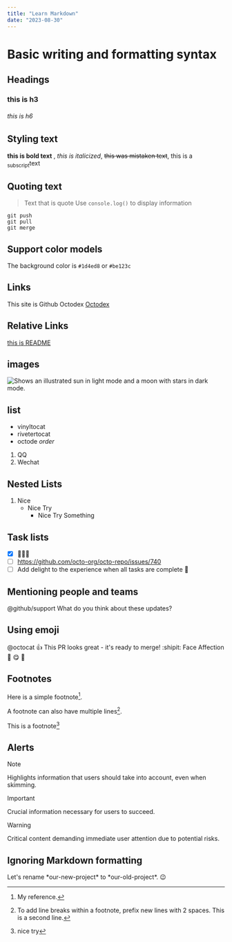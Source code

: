 ```yaml
---
title: "Learn Markdown"
date: "2023-08-30"
---
```


# Basic writing and formatting syntax

## Headings

### this is h3

###### this is h6

## Styling text

**this is bold text** , _this is italicized_, ~~this was mistaken text~~, this is a <sub>subscript</sub>text

## Quoting text

> Text that is quote
> Use `console.log()` to display information

```
git push
git pull
git merge
```

## Support color models

The background color is `#1d4ed8` or `#be123c`

## Links

This site is Github Octodex [Octodex](https://octodex.github.com/)

## Relative Links

[this is README](/README.md)

## images

<picture>
  <source media="(prefers-color-scheme: dark)" srcset="https://octodex.github.com/images/mona-the-rivetertocat.png">
  <source media="(prefers-color-scheme: light)" srcset="https://myoctocat.com/assets/images/base-octocat.svg">
  <img alt="Shows an illustrated sun in light mode and a moon with stars in dark mode." src="https://octodex.github.com/images/mona-the-rivetertocat.png">
</picture>

## list

- vinyltocat
- rivetertocat
- octode
  _order_

1. QQ
2. Wechat

## Nested Lists

1. Nice
   - Nice Try
     - Nice Try Something

## Task lists

- [x] 🧑‍💻😂
- [ ] https://github.com/octo-org/octo-repo/issues/740
- [ ] Add delight to the experience when all tasks are complete :tada:

## Mentioning people and teams

@github/support What do you think about these updates?

## Using emoji

@octocat :+1: This PR looks great - it's ready to merge! :shipit:
Face Affection :smiling_face_with_three_hearts: :yum: :hugs:

## Footnotes

Here is a simple footnote[^1].

A footnote can also have multiple lines[^2].

This is a footnote[^3]
[^1]: My reference.
[^2]: To add line breaks within a footnote, prefix new lines with 2 spaces.
This is a second line.
[^3]: nice try

## Alerts

> [!NOTE]
> Highlights information that users should take into account, even when skimming.

> [!IMPORTANT]
> Crucial information necessary for users to succeed.

> [!WARNING]
> Critical content demanding immediate user attention due to potential risks.

## Ignoring Markdown formatting

Let's rename \*our-new-project\* to \*our-old-project\*. 😉

